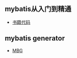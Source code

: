 ## mybatis从入门到精通
- [书籍代码](https://github.com/mybatis-book/book)




## mybatis generator
- [MBG](https://blog.csdn.net/isea533/article/details/42102297)


